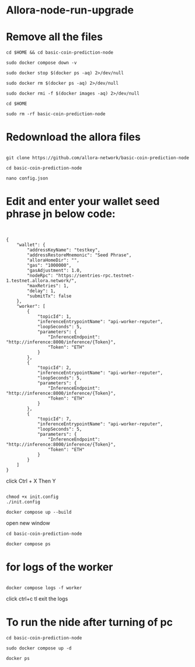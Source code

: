 # Allora-node-run-upgrade

# Remove all the files
```console
cd $HOME && cd basic-coin-prediction-node

sudo docker compose down -v

sudo docker stop $(docker ps -aq) 2>/dev/null

sudo docker rm $(docker ps -aq) 2>/dev/null

sudo docker rmi -f $(docker images -aq) 2>/dev/null

cd $HOME

sudo rm -rf basic-coin-prediction-node

```

# Redownload the allora files

```console

git clone https://github.com/allora-network/basic-coin-prediction-node

cd basic-coin-prediction-node

nano config.json
```
# Edit and enter your wallet seed phrase jn below code:

```console


{
    "wallet": {
        "addressKeyName": "testkey",
        "addressRestoreMnemonic": "Seed Phrase",
        "alloraHomeDir": "",
        "gas": "1000000",
        "gasAdjustment": 1.0,
        "nodeRpc": "https://sentries-rpc.testnet-1.testnet.allora.network/",
        "maxRetries": 1,
        "delay": 1,
        "submitTx": false
    },
    "worker": [
        {
            "topicId": 1,
            "inferenceEntrypointName": "api-worker-reputer",
            "loopSeconds": 5,
            "parameters": {
                "InferenceEndpoint": "http://inference:8000/inference/{Token}",
                "Token": "ETH"
            }
        },
        {
            "topicId": 2,
            "inferenceEntrypointName": "api-worker-reputer",
            "loopSeconds": 5,
            "parameters": {
                "InferenceEndpoint": "http://inference:8000/inference/{Token}",
                "Token": "ETH"
            }
        },
        {
            "topicId": 7,
            "inferenceEntrypointName": "api-worker-reputer",
            "loopSeconds": 5,
            "parameters": {
                "InferenceEndpoint": "http://inference:8000/inference/{Token}",
                "Token": "ETH"
            }
        }
    ]
}

```

click Ctrl + X Then Y

```console

chmod +x init.config
./init.config

docker compose up --build
```
open new window 


```console
cd basic-coin-prediction-node

docker compose ps
```

# for logs of the worker

```console

docker compose logs -f worker
```
click ctrl+c tl exit the logs



# To run the nide after turning of pc

```console
cd basic-coin-prediction-node

sudo docker compose up -d

docker ps
```
